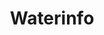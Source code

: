 ---
schema: default
title: Waterinfo
organization: Rijkswaterstaat
notes: ''
resources:
  - name: GUI Viewer
    url: 'http://waterinfo.rws.nl'
    format: Viewer
license: ''
category:
  - Water
  - Viewer
  - WMS / WFS
---